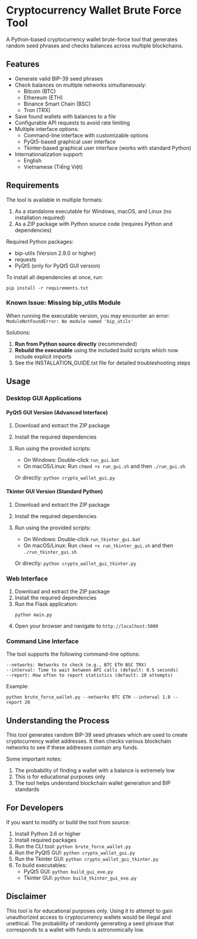 # Cryptocurrency Wallet Brute Force Tool

A Python-based cryptocurrency wallet brute-force tool that generates random seed phrases and checks balances across multiple blockchains.

## Features

- Generate valid BIP-39 seed phrases
- Check balances on multiple networks simultaneously:
  - Bitcoin (BTC)
  - Ethereum (ETH)
  - Binance Smart Chain (BSC)
  - Tron (TRX)
- Save found wallets with balances to a file
- Configurable API requests to avoid rate limiting
- Multiple interface options:
  - Command-line interface with customizable options
  - PyQt5-based graphical user interface
  - Tkinter-based graphical user interface (works with standard Python)
- Internationalization support:
  - English
  - Vietnamese (Tiếng Việt)

## Requirements

The tool is available in multiple formats:
1. As a standalone executable for Windows, macOS, and Linux (no installation required)
2. As a ZIP package with Python source code (requires Python and dependencies)

Required Python packages:
- bip-utils (Version 2.9.0 or higher)
- requests
- PyQt5 (only for PyQt5 GUI version)

To install all dependencies at once, run:
```
pip install -r requirements.txt
```

### Known Issue: Missing bip_utils Module

When running the executable version, you may encounter an error: `ModuleNotFoundError: No module named 'bip_utils'`

Solutions:
1. **Run from Python source directly** (recommended)
2. **Rebuild the executable** using the included build scripts which now include explicit imports
3. See the INSTALLATION_GUIDE.txt file for detailed troubleshooting steps

## Usage

### Desktop GUI Applications

#### PyQt5 GUI Version (Advanced Interface)
1. Download and extract the ZIP package
2. Install the required dependencies
3. Run using the provided scripts:
   - On Windows: Double-click `run_gui.bat`
   - On macOS/Linux: Run `chmod +x run_gui.sh` and then `./run_gui.sh`
   
   Or directly: `python crypto_wallet_gui.py`

#### Tkinter GUI Version (Standard Python)
1. Download and extract the ZIP package
2. Install the required dependencies
3. Run using the provided scripts:
   - On Windows: Double-click `run_tkinter_gui.bat`
   - On macOS/Linux: Run `chmod +x run_tkinter_gui.sh` and then `./run_tkinter_gui.sh`
   
   Or directly: `python crypto_wallet_gui_tkinter.py`

### Web Interface
1. Download and extract the ZIP package
2. Install the required dependencies
3. Run the Flask application:
   ```
   python main.py
   ```
4. Open your browser and navigate to `http://localhost:5000`

### Command Line Interface

The tool supports the following command-line options:

```
--networks: Networks to check (e.g., BTC ETH BSC TRX)
--interval: Time to wait between API calls (default: 0.5 seconds)
--report: How often to report statistics (default: 10 attempts)
```

Example:
```
python brute_force_wallet.py --networks BTC ETH --interval 1.0 --report 20
```

## Understanding the Process

This tool generates random BIP-39 seed phrases which are used to create cryptocurrency wallet addresses. It then checks various blockchain networks to see if these addresses contain any funds.

Some important notes:
1. The probability of finding a wallet with a balance is extremely low
2. This is for educational purposes only
3. The tool helps understand blockchain wallet generation and BIP standards

## For Developers

If you want to modify or build the tool from source:

1. Install Python 3.6 or higher
2. Install required packages
3. Run the CLI tool: `python brute_force_wallet.py`
4. Run the PyQt5 GUI: `python crypto_wallet_gui.py`
5. Run the Tkinter GUI: `python crypto_wallet_gui_tkinter.py`
6. To build executables:
   - PyQt5 GUI: `python build_gui_exe.py`
   - Tkinter GUI: `python build_tkinter_gui_exe.py`

## Disclaimer

This tool is for educational purposes only. Using it to attempt to gain unauthorized access to cryptocurrency wallets would be illegal and unethical. The probability of randomly generating a seed phrase that corresponds to a wallet with funds is astronomically low.
